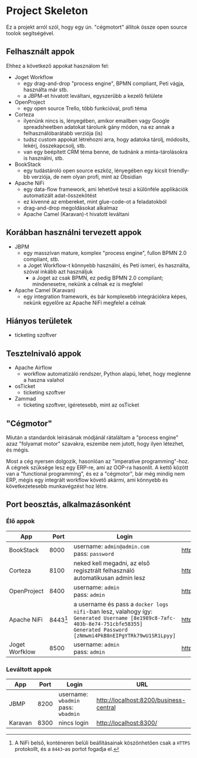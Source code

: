 # Project Skeleton
Ez a projekt arról szól, hogy egy ún. "cégmotort" állítok össze open source toolok segítségével.

## Felhasznált appok
Ehhez a következő appokat használom fel:
- Joget Workflow
	- egy drag-and-drop "process engine", BPMN compliant, Peti vágja, használta már stb.
	- a JBPM-et hivatott leváltani, egyszerűbb a kezelő felülete
- OpenProject
	- egy open source Trello, több funkcióval, profi téma
- Corteza
	- ilyenünk nincs is, lényegében, amikor emailben vagy Google spreadsheetben adatokat tárolunk gány módon, na ez annak a felhasználóbarátabb verziója (is)
	- tudsz custom appokat létrehozni arra, hogy adatoka tárolj, módosíts, lekérj, összekapcsolj, stb.
	- van egy beépített CRM téma benne, de tudnánk a minta-tárolásokra is használni, stb.
- BookStack
	- egy tudástároló open source eszköz, lényegében egy kicsit friendly-bb verziója, de nem olyan profi, mint az Obsidian
- Apache NiFi
	- egy data-flow framework, ami lehetővé teszi a különféle applikációk automatizált adat-összekötést
	- ez kivenné az embereket, mint glue-code-ot a feladatokból
	- drag-and-drop megoldásokat alkalmaz
	- Apache Camel (Karavan)-t hivatott leváltani

## Korábban használni tervezett appok
- JBPM
	- egy masszívan mature, komplex "process engine", fullon BPMN 2.0 compliant, stb.
	- a Joget Workflow-t könnyebb használni, és Peti ismeri, és használta, szóval inkább azt használjuk
		- a Joget az csak BPMN, ez pedig BPMN 2.0 compliant; mindenesetre, nekünk a célnak ez is megfelel
- Apache Camel (Karavan)
	- egy integration framework, és bár komplexebb integrációkra képes, nekünk egyelőre az Apache NiFi megfelel a célnak

## Hiányos területek
- ticketing szoftver

## Tesztelnivaló appok
- Apache Airflow
	- workflow automatizáló rendszer, Python alapú, lehet, hogy meglenne a haszna valahol
- osTicket
	- ticketing szoftver
- Zammad
	- ticketing szoftver, ígéretesebb, mint az osTicket

## "Cégmotor"
Miután a standardok leírásának módjánál rátaláltam a "process engine" azaz "folyamat motor" szavakra, eszembe nem jutott, hogy ilyen létezhet, és mégis.

Most a cég nyersen dolgozik, hasonlóan az "imperative programming"-hoz.
A cégnek szüksége lesz egy ERP-re, ami az OOP-ra hasonlít.
A kettő között van a "functional programming", és ez a "cégmotor", bár még mindig nem ERP, mégis egy integrált workflow követő akármi, ami könnyebb és következetesebb munkavégzést hoz létre.

## Port beosztás, alkalmazásonként
### Élő appok
|App			|Port	 |Login																																														|URL																						 |
|---			|---	 |---																																														|---																						 |
|BookStack		|8000	 |username: `admin@admin.com`<br> pass: `password`																																			|[http://localhost:8000/](http://localhost:8000/)											 |
|Corteza		|8100	 |neked kell megadni, az első regisztrált felhasználó automatikusan admin lesz																												|[http://localhost:8100/](http://localhost:8100/)											 |
|OpenProject	|8400	 |username: `admin`<br> pass: `admin`																																						|[http://localhost:8400/](http://localhost:8400/)											 |
|Apache NiFi	|8443[^1]|a username és pass a `docker logs nifi`-ban lesz, valahogy így:<br>`Generated Username [8e1989c8-7afc-403b-8e74-751cbfe58355]`<br>`Generated Password [zNmwmi4PkB8nEIPgYTRk79wU1SR1Lpyy]`	|[https://localhost:8443/nifi/](https://localhost:8443/nifi/)								 |
|Joget Worfklow	|8500	 |username: `admin`<br> pass: `admin`																																						|[http://localhost:8500/](http://localhost:8500/)											 |

### Leváltott appok

|App			|Port	 |Login																																														|URL																						 |
|---			|---	 |---																																														|---																						 |
|JBMP			|8200	 |username: `wbadmin`<br> pass: `wbadmin`																																					|[http://localhost:8200/business-central](http://localhost:8200/business-central)			 |
|Karavan		|8300	 |nincs login																																												|[http://localhost:8300/](http://localhost:8300/)											 |


[^1]: A NiFi belső, konténeren belüli beállításainak köszönhetően csak a `HTTPS` protokollt, és a `8443`-as portot fogadja el.